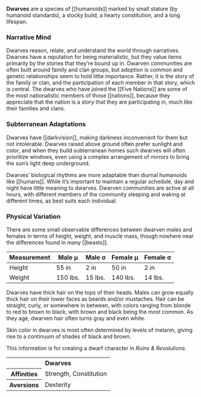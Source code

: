 **Dwarves** are a species of [[humanoids]]
marked by small stature (by humanoid standards),
a stocky build, a hearty constitution, and a
long lifespan.

### Narrative Mind

Dwarves reason, relate, and understand the world
through narratives. Dwarves have a reputation
for being materialistic, but they value items
primarily by the stories that they’re bound up
in. Dwarven communities are often built around
family and clan groups, but adoption is common
and genetic relationships seem to hold little
importance. Rather, it is the _story_ of the
family or clan, and the participation of each
member in that story, which is central. The
dwarves who have joined the [[Five Nations]] are
some of the most nationalistic members of those
[[nations]], because they appreciate that the
nation is a _story_ that they are participating
in, much like their families and clans.

### Subterranean Adaptations

Dwarves have [[darkvision]], making darkness
inconvenient for them but not intolerable. Dwarves
raised above ground often prefer sunlight and
color, and when they build subterranean homes
such dwarves will often prioritize windows, even
using a complex arrangement of mirrors to bring
the sun’s light deep underground.

Dwarves’ biological rhythms are more adaptable
than diurnal humanoids like [[humans]]. While it’s
important to maintain a regular schedule, day and
night have little meaning to dwarves. Dwarven
communities are active at all hours, with
different members of the community sleeping and
waking at different times, as best suits each
individual.

### Physical Variation

There are some small observable differences
between dwarven males and females in terms of
height, weight, and muscle mass, though nowhere
near the differences found in many [[beasts]].

| Measurement | Male μ   | Male σ  | Female μ | Female σ |
|-------------|----------|---------|----------|----------|
| Height      | 55 in    | 2 in    | 50 in    | 2 in     |     
| Weight      | 150 lbs. | 15 lbs. | 140 lbs. | 14 lbs.  |

Dwarves have thick hair on the tops of their heads.
Males can grow equally thick hair on their lower
faces as beards and/or mustaches. Hair can be
straight, curly, or somewhere in between, with
colors ranging from blonde to red to brown to
black, with brown and black being the most common.
As they age, dwarven hair often turns gray and
even white.

Skin color in dwarves is most often determined
by levels of melanin, giving rise to a continuum
of shades of black and brown.

<section class="rnr">
<p>This information is for creating a dwarf
character in <em>Ruins &amp; Revolutions.</em></p>
<table class="rnr-species"><tbody>
<tr><th colspan="2">Dwarves</th></tr>
<tr><th>Affinities</th><td>Strength, Constitution</td></tr>
<tr><th>Aversions</th><td>Dexterity</td></tr>
</tbody></table>
</section>